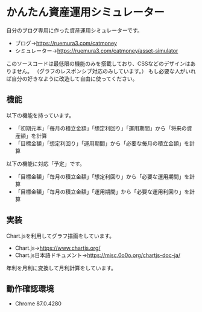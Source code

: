 # かんたん資産運用シミュレーター

自分のブログ専用に作った資産運用シミュレーターです。
* ブログ→<https://ruemura3.com/catmoney>
* シミュレーター→<https://ruemura3.com/catmoney/asset-simulator>

このソースコードは最低限の機能のみを搭載しており、CSSなどのデザインはありません。
（グラフのレスポンシブ対応のみしています。）
もし必要な人がいれば自分の好きなように改造して自由に使ってください。


## 機能

以下の機能を持っています。
* 「初期元本」「毎月の積立金額」「想定利回り」「運用期間」から「将来の資産額」を計算
* 「目標金額」「想定利回り」「運用期間」から「必要な毎月の積立金額」を計算

以下の機能に対応「予定」です。
* 「目標金額」「毎月の積立金額」「想定利回り」から「必要な運用期間」を計算
* 「目標金額」「毎月の積立金額」「運用期間」から「必要な運用利回り」を計算


## 実装

Chart.jsを利用してグラフ描画をしています。
* Chart.js→<https://www.chartjs.org/>
* Chart.js日本語ドキュメント→<https://misc.0o0o.org/chartjs-doc-ja/>

年利を月利に変換して月利計算をしています。


## 動作確認環境

* Chrome 87.0.4280